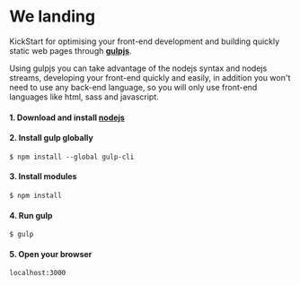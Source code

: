 # We landing

KickStart for optimising your front-end development and building quickly static web pages through [**gulpjs**](http://gulpjs.com/).

Using gulpjs you can take advantage of the nodejs syntax and nodejs streams, developing your front-end quickly and easily, in addition you won't need to use any back-end language, so you will only use front-end languages like html, sass and javascript. 


#### 1. Download and install [nodejs](https://nodejs.org/es/download/)



#### 2. Install gulp globally

```
$ npm install --global gulp-cli
```


#### 3. Install modules

```
$ npm install 
```

#### 4. Run gulp
```
$ gulp
```

#### 5. Open your browser
```
localhost:3000
```
